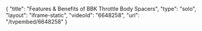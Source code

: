 {
    "title": "Features & Benefits of BBK Throttle Body Spacers",
    "type": "solo",
    "layout": "iframe-static",
    "videoId": "6648258",
    "url": "\/tvpembed\/6648258"
}